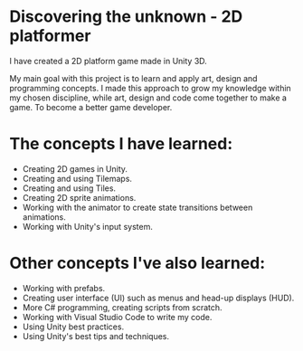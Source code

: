 # Discovering the unknown - 2D platformer
I have created a 2D platform game made in Unity 3D. 

My main goal with this project is to learn and apply art, design and programming concepts. I made this approach to grow my knowledge within my chosen discipline, while art, design and code come together to make a game. To become a better game developer.

# The concepts I have learned:
  - Creating 2D games in Unity.
  - Creating and using Tilemaps.
  - Creating and using Tiles.
  - Creating 2D sprite animations.
  - Working with the animator to create state transitions between animations.
  - Working with Unity's input system.

# Other concepts I've also learned:
  - Working with prefabs.
  - Creating user interface (UI) such as menus and head-up displays (HUD).
  - More C# programming, creating scripts from scratch.
  - Working with Visual Studio Code to write my code.
  - Using Unity best practices.
  - Using Unity's best tips and techniques.

